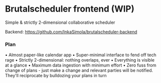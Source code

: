 # Brutalscheduler frontend (WIP)

Simple & strictly 2-dimensional collaborative scheduler

Backend: https://github.com/InkaSimola/brutalscheduler-backend


### Plan

• Almost paper-like calendar app
• Super-minimal interface to fend off tech rage
• Strictly 2-dimensional: nothing overlaps, ever 
• Everything is visible at a glance
• Maximum data ingestion with minimum effort
• Zero fuss from change of plans - just make a change and relevant parties will be notified. They'll reciprocate by bulldozing your plans in turn




